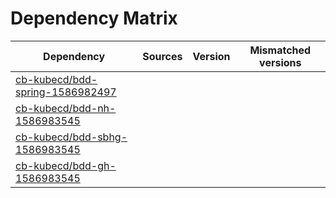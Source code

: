 # Dependency Matrix

Dependency | Sources | Version | Mismatched versions
---------- | ------- | ------- | -------------------
[cb-kubecd/bdd-spring-1586982497](https://github.com/cb-kubecd/bdd-spring-1586982497.git) |  | []() | 
[cb-kubecd/bdd-nh-1586983545](https://github.com/cb-kubecd/bdd-nh-1586983545.git) |  | []() | 
[cb-kubecd/bdd-sbhg-1586983545](https://github.com/cb-kubecd/bdd-sbhg-1586983545.git) |  | []() | 
[cb-kubecd/bdd-gh-1586983545](https://github.com/cb-kubecd/bdd-gh-1586983545.git) |  | []() | 
